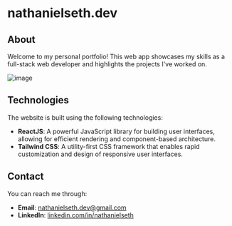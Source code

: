 # nathanielseth.dev

## About
Welcome to my personal portfolio! This web app showcases my skills as a full-stack web developer and highlights the projects I've worked on.

![image](https://github.com/user-attachments/assets/a6242347-292f-4dae-8377-c3966492d5b0)

## Technologies

The website is built using the following technologies:
- **ReactJS**: A powerful JavaScript library for building user interfaces, allowing for efficient rendering and component-based architecture.
- **Tailwind CSS**: A utility-first CSS framework that enables rapid customization and design of responsive user interfaces.

## Contact

You can reach me through:
- **Email**: [nathanielseth.dev@gmail.com](mailto:nathanielseth.dev@gmail.com)
- **LinkedIn**: [linkedin.com/in/nathanielseth](https://linkedin.com/in/nathanielseth)
